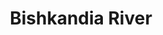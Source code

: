 ---
title: "Bishkandia River"
title_bn: "বিশকান্দিয়া নদী"
description: "It tekes off at Kalkini upazila and Madaripur Sadar upazila boundary and ends by meeting with Kumar river at Kamarbari."
---